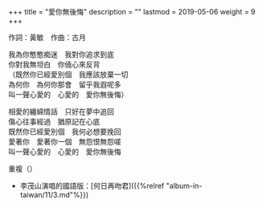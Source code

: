 +++
title = "愛你無後悔"
description = ""
lastmod = 2019-05-06
weight = 9
+++

作詞：黃敏　作曲：古月

我為你憨憨痴迷　我對你追求到底  
你對我無坦白　你僥心來反背  
（既然你已經愛別個　我應該放棄一切  
為何你　為何你那會　留乎我遐呢多  
叫一聲心愛的　心愛的　愛你無後悔）  

相愛的纏綿情話　只好在夢中追回  
傷心往事經過　猶原記在心底  
既然你已經愛別個　我何必想要挽回  
愛著你　愛著你一個　無怨恨無怨嗟  
叫一聲心愛的　心愛的　愛你無後悔  

重複（）

* 李茂山演唱的國語版：[何日再吻君]({{%relref "album-in-taiwan/11/3.md"%}}) 